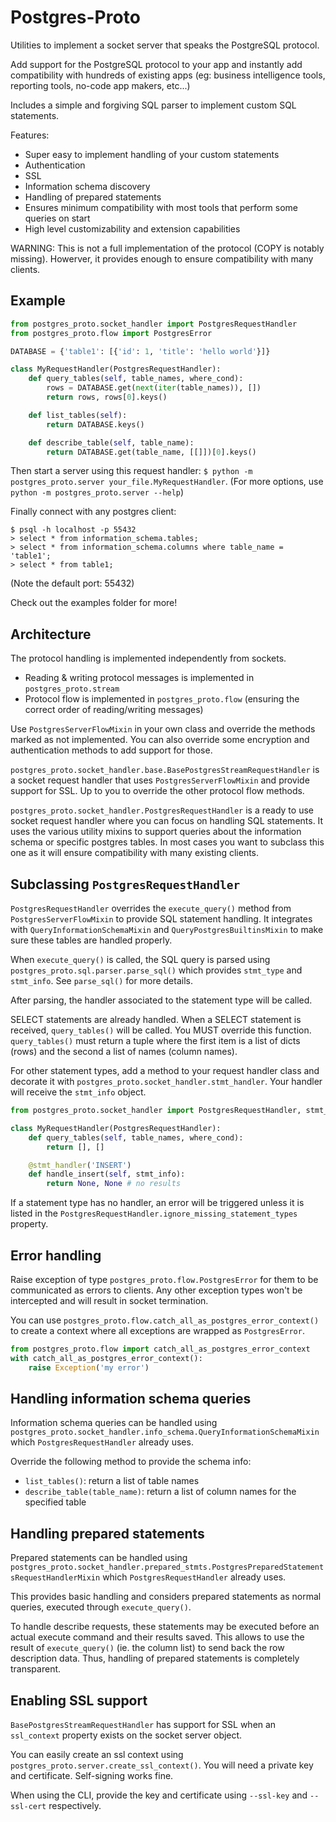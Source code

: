 # Postgres-Proto

Utilities to implement a socket server that speaks the PostgreSQL protocol.

Add support for the PostgreSQL protocol to your app and instantly add compatibility with hundreds of existing apps (eg: business intelligence tools, reporting tools, no-code app makers, etc...)

Includes a simple and forgiving SQL parser to implement custom SQL statements.

Features:

 - Super easy to implement handling of your custom statements
 - Authentication
 - SSL
 - Information schema discovery
 - Handling of prepared statements
 - Ensures minimum compatibility with most tools that perform some queries on start
 - High level customizability and extension capabilities

WARNING: This is not a full implementation of the protocol (COPY is notably missing). Howerver, it provides enough to ensure compatibility with many clients.

## Example

```python
from postgres_proto.socket_handler import PostgresRequestHandler
from postgres_proto.flow import PostgresError

DATABASE = {'table1': [{'id': 1, 'title': 'hello world'}]}

class MyRequestHandler(PostgresRequestHandler):
    def query_tables(self, table_names, where_cond):
        rows = DATABASE.get(next(iter(table_names)), [])
        return rows, rows[0].keys()

    def list_tables(self):
        return DATABASE.keys()

    def describe_table(self, table_name):
        return DATABASE.get(table_name, [[]])[0].keys()
```

Then start a server using this request handler: `$ python -m postgres_proto.server your_file.MyRequestHandler`.
(For more options, use `python -m postgres_proto.server --help`)

Finally connect with any postgres client:

```
$ psql -h localhost -p 55432
> select * from information_schema.tables;
> select * from information_schema.columns where table_name = 'table1';
> select * from table1;
```

(Note the default port: 55432)

Check out the examples folder for more!

## Architecture

The protocol handling is implemented independently from sockets.

 - Reading & writing protocol messages is implemented in `postgres_proto.stream`
 - Protocol flow is implemented in `postgres_proto.flow` (ensuring the correct order of reading/writing messages)

Use `PostgresServerFlowMixin` in your own class and override the methods marked as not implemented.
You can also override some encryption and authentication methods to add support for those.

`postgres_proto.socket_handler.base.BasePostgresStreamRequestHandler` is a socket request handler that uses `PostgresServerFlowMixin`
and provide support for SSL. Up to you to override the other protocol flow methods.

`postgres_proto.socket_handler.PostgresRequestHandler` is a ready to use socket request handler where you can focus on handling SQL statements.
It uses the various utility mixins to support queries about the information schema or specific postgres tables. In most cases you want to
subclass this one as it will ensure compatibility with many existing clients.

## Subclassing `PostgresRequestHandler`

`PostgresRequestHandler` overrides the `execute_query()` method from `PostgresServerFlowMixin` to provide SQL statement handling.
It integrates with `QueryInformationSchemaMixin` and `QueryPostgresBuiltinsMixin` to make sure these tables are handled properly.

When `execute_query()` is called, the SQL query is parsed using `postgres_proto.sql.parser.parse_sql()` which provides `stmt_type` and `stmt_info`.
See `parse_sql()` for more details.

After parsing, the handler associated to the statement type will be called.

SELECT statements are already handled. When a SELECT statement is received, `query_tables()` will be called. You MUST override this function.
`query_tables()` must return a tuple where the first item is a list of dicts (rows) and the second a list of names (column names).

For other statement types, add a method to your request handler class and decorate it with `postgres_proto.socket_handler.stmt_handler`.
Your handler will receive the `stmt_info` object.

```python
from postgres_proto.socket_handler import PostgresRequestHandler, stmt_handler

class MyRequestHandler(PostgresRequestHandler):
    def query_tables(self, table_names, where_cond):
        return [], []

    @stmt_handler('INSERT')
    def handle_insert(self, stmt_info):
        return None, None # no results
```

If a statement type has no handler, an error will be triggered unless it is listed in the `PostgresRequestHandler.ignore_missing_statement_types` property.

## Error handling

Raise exception of type `postgres_proto.flow.PostgresError` for them to be communicated as errors to clients. Any other exception types won't be intercepted and will result in socket termination.

You can use `postgres_proto.flow.catch_all_as_postgres_error_context()` to create a context where all exceptions are wrapped as `PostgresError`.

```python
from postgres_proto.flow import catch_all_as_postgres_error_context
with catch_all_as_postgres_error_context():
    raise Exception('my error')
```

## Handling information schema queries

Information schema queries can be handled using `postgres_proto.socket_handler.info_schema.QueryInformationSchemaMixin` which `PostgresRequestHandler` already uses.

Override the following method to provide the schema info:

 - `list_tables()`: return a list of table names
 - `describe_table(table_name)`: return a list of column names for the specified table

## Handling prepared statements

Prepared statements can be handled using `postgres_proto.socket_handler.prepared_stmts.PostgresPreparedStatementsRequestHandlerMixin` which `PostgresRequestHandler` already uses.

This provides basic handling and considers prepared statements as normal queries, executed through `execute_query()`.

To handle describe requests, these statements may be executed before an actual execute command and their results saved. This allows to use the result of `execute_query()` (ie. the column list) to send back the row description data. Thus, handling of prepared statements is completely transparent.

## Enabling SSL support

`BasePostgresStreamRequestHandler` has support for SSL when an `ssl_context` property exists on the socket server object.

You can easily create an ssl context using `postgres_proto.server.create_ssl_context()`. You will need a private key and certificate. Self-signing works fine.

When using the CLI, provide the key and certificate using `--ssl-key` and `--ssl-cert` respectively.
